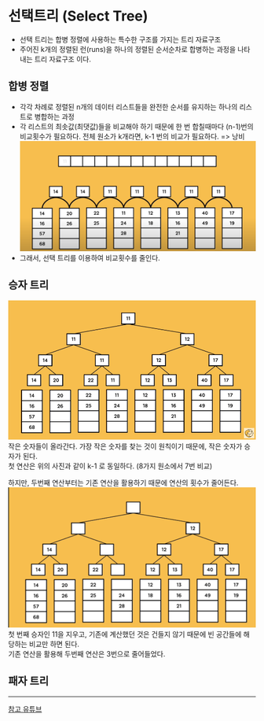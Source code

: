 # 선택트리 (Select Tree)
- 선택 트리는 합병 정렬에 사용하는 특수한 구조를 가지는 트리 자료구조
- 주어진 k개의 정렬된 런(runs)을 하나의 정렬된 순서순차로 합병하는 과정을 나타내는 트리 자료구조 이다.

## 합병 정렬
- 각각 차례로 정렬된 n개의 데이터 리스트들을 완전한 순서를 유지하는 하나의 리스트로 병합하는 과정
- 각 리스트의 최솟값(최댓값)들을 비교해야 하기 때문에 한 번 합칠때마다 (n-1)번의 비교횟수가 필요하다. 전체 원소가 k개라면, k-1 번의 비교가 필요하다. => 낭비
![합병정렬이미지](./image/mergeSort.png)
- 그래서, 선택 트리를 이용하여 비교횟수를 줄인다.

## 승자 트리
![승자트리예시1](./image/winnerTree01.png)
작은 숫자들이 올라간다. 가장 작은 숫자를 찾는 것이 원칙이기 때문에, 작은 숫자가 승자가 된다.  
첫 연산은 위의 사진과 같이 k-1 로 동일하다. (8가지 원소에서 7번 비교)  

하지만, 두번째 연산부터는 기존 연산을 활용하기 때문에 연산의 횟수가 줄어든다.  
![승자트리예시2](./image/winnerTree02.png)
첫 번째 승자인 11을 지우고, 기존에 계산했던 것은 건들지 않기 때문에 빈 공간들에 해당하는 비교만 하면 된다.  
기존 연산을 활용해 두번째 연산은 3번으로 줄어들었다. 

## 패자 트리






---
[참고 유튜브](https://www.youtube.com/watch?v=YW1NO510FGk)